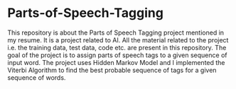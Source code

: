 # Parts-of-Speech-Tagging
This repository is about the Parts of Speech Tagging project mentioned in my resume. It is a project related to AI. All the material related to the project i.e. the training data, test data, code etc. are present in this repository. The goal of the project is to assign parts of speech tags to a given sequence of input word. The project uses Hidden Markov Model and I implemented the Viterbi Algorithm to find the best probable sequence of tags for a given sequence of words. 

